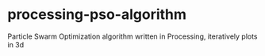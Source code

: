 # processing-pso-algorithm
Particle Swarm Optimization algorithm written in Processing, iteratively plots in 3d
